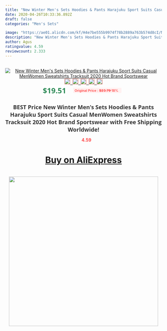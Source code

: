 ```yaml
---
title: "New Winter Men's Sets Hoodies & Pants Harajuku Sport Suits Casual MenWomen Sweatshirts Tracksuit 2020 Hot Brand Sportswear"
date: 2020-04-26T10:33:36.892Z
draft: false
categories: "Men's Sets"

image: "https://ae01.alicdn.com/kf/H4e7be555b9974f78b2889a763b574d8cI/New-Winter-Men-s-Sets-Hoodies-Pants-Harajuku-Sport-Suits-Casual-Men-Women-Sweatshirts-Tracksuit-2020.jpg"
description: "New Winter Men's Sets Hoodies & Pants Harajuku Sport Suits Casual MenWomen Sweatshirts Tracksuit 2020 Hot Brand Sportswear"
author: Agus
ratingvalue: 4.59
reviewcount: 2.333
---
```

<br>
<div style="text-align: center;">
<a href="https://s.click.aliexpress.com/e/_A8giqt" target="_blank" rel="nofollow noopener noreferrer"><img alt="New Winter Men's Sets Hoodies & Pants Harajuku Sport Suits Casual MenWomen Sweatshirts Tracksuit 2020 Hot Brand Sportswear" class="magnifier-image" src="https://ae01.alicdn.com/kf/H4e7be555b9974f78b2889a763b574d8cI/New-Winter-Men-s-Sets-Hoodies-Pants-Harajuku-Sport-Suits-Casual-Men-Women-Sweatshirts-Tracksuit-2020.jpg_640x640.jpg">
<br>
<img style="border:1px solid salmon" src="https://ae01.alicdn.com/kf/H4e7be555b9974f78b2889a763b574d8cI/New-Winter-Men-s-Sets-Hoodies-Pants-Harajuku-Sport-Suits-Casual-Men-Women-Sweatshirts-Tracksuit-2020.jpg_120x120.jpg">&nbsp;&nbsp;<img style="border:1px solid salmon" src="https://ae01.alicdn.com/kf/Hd7485a9908a64b0e97de08b39c62a992T/New-Winter-Men-s-Sets-Hoodies-Pants-Harajuku-Sport-Suits-Casual-Men-Women-Sweatshirts-Tracksuit-2020.jpg_120x120.jpg">&nbsp;&nbsp;<img style="border:1px solid salmon" src="https://ae01.alicdn.com/kf/Ha6aca153379c46808ec56705d27fa762t/New-Winter-Men-s-Sets-Hoodies-Pants-Harajuku-Sport-Suits-Casual-Men-Women-Sweatshirts-Tracksuit-2020.jpg_120x120.jpg">&nbsp;&nbsp;<img style="border:1px solid salmon" src="https://ae01.alicdn.com/kf/H769b74c1071f481692b073bab6f84f98e/New-Winter-Men-s-Sets-Hoodies-Pants-Harajuku-Sport-Suits-Casual-Men-Women-Sweatshirts-Tracksuit-2020.jpg_120x120.jpg">&nbsp;&nbsp;<img style="border:1px solid salmon" src="https://ae01.alicdn.com/kf/H9e49c494546c4a738615df8b18071656W/New-Winter-Men-s-Sets-Hoodies-Pants-Harajuku-Sport-Suits-Casual-Men-Women-Sweatshirts-Tracksuit-2020.jpg_120x120.jpg"></a></div><br0>
<div style="text-align: center;"><span style="background-color: white; border: 0px; box-sizing: border-box; color: seagreen; display: inline-block; font-family: &quot;open sans&quot; , &quot;arial&quot; , &quot;helvetica&quot; , sans-serif , &quot;heiti&quot;; font-size: 24px; font-stretch: inherit; font-weight: 700; line-height: inherit; margin: 0px 10px 0px 0px; padding: 0px; vertical-align: middle;">$19.51 </span>
<span style="background: rgb(255 , 241 , 241); border-radius: 3px; border: 0px; box-sizing: border-box; color: #ff4747; display: inline-block; font-family: inherit; font-size: 12px; font-stretch: inherit; font-style: inherit; font-variant: inherit; font-weight: 600; line-height: inherit; margin: 0px; padding: 2px 5px; transform: scale(0.9); vertical-align: middle;">Original Price : <b style="text-decoration: line-through;">$23.79 </b> 18%&nbsp;&nbsp;</span></div>
<h1 style="color: #333333; display: inline-block; font-family: &quot;open sans&quot; , &quot;arial&quot; , &quot;helvetica&quot; , sans-serif , &quot;heiti&quot;; font-size: 18px; font-stretch: inherit; font-weight: 700; text-align: center;">BEST Price New Winter Men's Sets Hoodies & Pants Harajuku Sport Suits Casual MenWomen Sweatshirts Tracksuit 2020 Hot Brand Sportswear with Free Shipping Worldwide!</h1>
<div style="color: #ff4747; text-align: center;">
<img src="https://4.bp.blogspot.com/-M0ZcTcb-5uY/XleCXlxnR4I/AAAAAAAAAEc/OrjgMkXV1oMQFaCRZj5HQwOCBcu3w1FegCPcBGAYYCw/s1600/star.png" style="height: 15px;">&nbsp;<b>4.59</b></div>
<div class="button_cont" align="center"><a class="buynow_a" href="https://s.click.aliexpress.com/e/_A8giqt" target="_blank" rel="nofollow noopener noreferrer"><H1>Buy on AliExpress</H1></a></div><br>
<div class="separator" style="clear: both; text-align: center;">
<img src="https://lh3.googleusercontent.com/-pTy5HemUv9M/XlePHvY0dAI/AAAAAAAAAE4/0nX5iRUoIWY8eMW9Dpxeirr157OZliDIgCLcBGAsYHQ/s1600/badge.gif" width="480">
</div>
